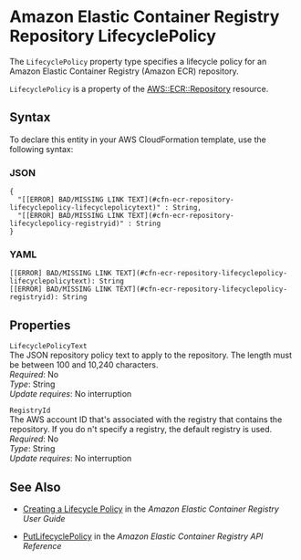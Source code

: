 # Amazon Elastic Container Registry Repository LifecyclePolicy<a name="aws-properties-ecr-repository-lifecyclepolicy"></a>

<a name="aws-properties-ecr-repository-lifecyclepolicy-description"></a>The `LifecyclePolicy` property type specifies a lifecycle policy for an Amazon Elastic Container Registry \(Amazon ECR\) repository\.

<a name="aws-properties-ecr-repository-lifecyclepolicy-inheritance"></a> `LifecyclePolicy` is a property of the [AWS::ECR::Repository](aws-resource-ecr-repository.md) resource\.

## Syntax<a name="aws-properties-ecr-repository-lifecyclepolicy-syntax"></a>

To declare this entity in your AWS CloudFormation template, use the following syntax:

### JSON<a name="aws-properties-ecr-repository-lifecyclepolicy-syntax.json"></a>

```
{
  "[[ERROR] BAD/MISSING LINK TEXT](#cfn-ecr-repository-lifecyclepolicy-lifecyclepolicytext)" : String,
  "[[ERROR] BAD/MISSING LINK TEXT](#cfn-ecr-repository-lifecyclepolicy-registryid)" : String
}
```

### YAML<a name="aws-properties-ecr-repository-lifecyclepolicy-syntax.yaml"></a>

```
[[ERROR] BAD/MISSING LINK TEXT](#cfn-ecr-repository-lifecyclepolicy-lifecyclepolicytext): String
[[ERROR] BAD/MISSING LINK TEXT](#cfn-ecr-repository-lifecyclepolicy-registryid): String
```

## Properties<a name="aws-properties-ecr-repository-lifecyclepolicy-properties"></a>

`LifecyclePolicyText`  
The JSON repository policy text to apply to the repository\. The length must be between 100 and 10,240 characters\.  
 *Required*: No  
 *Type*: String  
 *Update requires*: No interruption 

`RegistryId`  
The AWS account ID that's associated with the registry that contains the repository\. If you do n't specify a registry, the default registry is used\.  
 *Required*: No  
 *Type*: String  
 *Update requires*: No interruption 

## See Also<a name="aws-properties-ecr-repository-lifecyclepolicy-seealso"></a>

+ [ Creating a Lifecycle Policy](http://docs.aws.amazon.com/AmazonECR/latest/userguide/lp_creation.html) in the *Amazon Elastic Container Registry User Guide*

+ [ PutLifecyclePolicy](http://docs.aws.amazon.com/AmazonECR/latest/APIReference/API_PutLifecyclePolicy.html) in the *Amazon Elastic Container Registry API Reference*